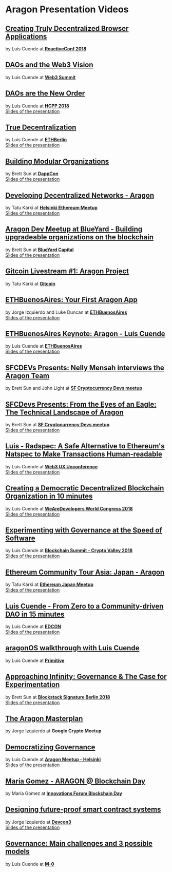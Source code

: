 # Aragon Presentation Videos

## [**Creating Truly Decentralized Browser Applications**](https://www.youtube.com/watch?v=YG3a5ihbkAQ)
by Luis Cuende at [**ReactiveConf 2018**](https://reactiveconf.com/)  

## [**DAOs and the Web3 Vision**](https://www.youtube.com/watch?v=YG3a5ihbkAQ)
by Luis Cuende at [**Web3 Summit**](https://web3summit.com)  

## [**DAOs are the New Order**](https://www.youtube.com/watch?v=wDZVAtFm_CI)
by Luis Cuende at [**HCPP 2018**](https://neworder.hcpp.cz/)  
[Slides of the presentation](../documentation/slides/DAOs-are-the-New-Order_Luis-Cuende.pdf)

## [**True Decentralization**](https://youtu.be/z9_DcXKC-Cs)
by Luis Cuende at [**ETHBerlin**](https://ethberlin.com/)  
[Slides of the presentation](../documentation/slides/True-decentralization_Luis-Cuende_Aragon.pdf)

## [**Building Modular Organizations**](https://www.youtube.com/watch?v=Zpu8tvCCpNQ)
by Brett Sun at [**DappCon**](https://www.dappcon.io/)  
[Slides of the presentation](../documentation/slides/Aragon_DappCon.pdf)

## [**Developing Decentralized Networks - Aragon**](https://youtu.be/7JxMj8Woylo?t=1h28m44s)
by Tatu Kärki at [**Helsinki Ethereum Meetup**](https://www.meetup.com/Helsinki-Ethereum-Meetup/)  
[Slides of the presentation](../documentation/slides/Tatu_Helsinki.pdf)

## [**Aragon Dev Meetup at BlueYard - Building upgradeable organizations on the blockchain**](https://www.youtube.com/watch?v=atEnUHLaPE0)
by Brett Sun at [**BlueYard Capital**](http://blueyard.com/)  
[Slides of the presentation](../documentation/slides/Aragon_Blueyard.pdf)

## [**Gitcoin Livestream #1: Aragon Project**](https://www.youtube.com/watch?v=lpTHw0qRfwM)
by Tatu Kärki at [**Gitcoin**](https://gitcoin.co/)

## [**ETHBuenosAires: Your First Aragon App**](https://www.youtube.com/watch?v=zboAzSq3Dz8)
by Jorge Izquierdo and Luke Duncan at [**ETHBuenosAires**](https://ethbuenosaires.com/)  
[Slides of the presentation](../documentation/slides/EthBAWorkshop.pdf)

## [**ETHBuenosAires Keynote: Aragon - Luis Cuende**](https://www.youtube.com/watch?v=nwq5d1zeGjk&t=86s)
by Luis Cuende at [**ETHBuenosAires**](https://ethbuenosaires.com/)  
[Slides of the presentation](../documentation/slides/ETHBA.pdf)

## [**SFCDEVs Presents: Nelly Mensah interviews the Aragon Team**](https://www.youtube.com/watch?v=ZAqmkrLH-JQ)
by Brett Sun and John Light at [**SF Cryptocurrency Devs meetup**](https://www.meetup.com/SF-Cryptocurrency-Devs/events/249946893/)

## [**SFCDevs Presents: From the Eyes of an Eagle: The Technical Landscape of Aragon**](https://www.youtube.com/watch?v=jFjWjkhLPZ8)
by Brett Sun at [**SF Cryptocurrency Devs meetup**](https://www.meetup.com/SF-Cryptocurrency-Devs/events/249946893/)  
[Slides of the presentation](../documentation/slides/Aragon_SF_technical.pdf)

## [**Luis - Radspec: A Safe Alternative to Ethereum's Natspec to Make Transactions Human-readable**](https://www.youtube.com/watch?v=O9DSrLZyLUs)
by Luis Cuende at [**Web3 UX Unconference**](https://www.youtube.com/channel/UC5rc5OmS0BlqMbUfFrXpxag)  
[Slides of the presentation](../documentation/slides/Web3_UX_unconf.pdf)

## [**Creating a Democratic Decentralized Blockchain Organization in 10 minutes**](https://www.youtube.com/watch?v=0G2jwV4XK54)
by Luis Cuende at [**WeAreDevelopers World Congress 2018**](https://www.wearedevelopers.com/)  
[Slides of the presentation](../documentation/slides/WeAreDevs.pdf)

## [**Experimenting with Governance at the Speed of Software**](https://youtu.be/zuPGYkDUx7E?t=3h52m18s)
by Luis Cuende at [**Blockchain Summit - Crypto Valley 2018**](https://blockchainsummit.ch/events/zug-2018)  
[Slides of the presentation](../documentation/slides/Blockchain_Summit.pdf)

## [**Ethereum Community Tour Asia: Japan - Aragon**](https://www.youtube.com/watch?v=DfHlspnVEkE)
by Tatu Kärki at [**Ethereum Japan Meetup**](https://www.meetup.com/Ethereum-Japan/)  
[Slides of the presentation](../documentation/slides/Aragon_Asia-Japan.pdf)

## [**Luis Cuende - From Zero to a Community-driven DAO in 15 minutes**](https://youtu.be/NJ9StJThxZY?t=2h46m24s)
by Luis Cuende at [**EDCON**](https://edcon.io/)  
[Slides of the presentation](../documentation/slides/luis_edcon2018.pdf)

## [**aragonOS walkthrough with Luis Cuende**](https://www.youtube.com/watch?v=lpTHw0qRfwM)
by Luis Cuende at [**Primitive**](https://primitive.io)

## [**Approaching Infinity: Governance & The Case for Experimentation**](https://www.youtube.com/watch?v=nn1HsC99wcM)
by Brett Sun at [**Blockstack Signature Berlin 2018**](https://blockstack.org/berlin2018)  
[Slides of the presentation](../documentation/slides/Blockstack_Berlin.pdf)

## [**The Aragon Masterplan**](../documentation/slides/the-aragon-masterplan.pdf)
by Jorge Izquierdo at **Google Crypto Meetup**

## [**Democratizing Governance**](https://www.youtube.com/watch?v=AULH7Qw7RCk)
by Luis Cuende at [**Aragon Meetup - Helsinki**](https://www.meetup.com/Aragon-Meetup/events/245079105/)  
[Slides of the presentation](../documentation/slides/Helsinki.pdf)

## [**María Gomez - ARAGON @ Blockchain Day**](https://www.youtube.com/watch?v=AULH7Qw7RCk)
by María Gomez at [**Innovations Forum Blockchain Day**](http://innovationsforum-hamburg.de/)  

## [**Designing future-proof smart contract systems**](https://www.youtube.com/watch?v=sJ7VECqHFAg)
by Jorge Izquierdo at [**Devcon3**](https://ethereumfoundation.org/devcon3/)  
[Slides of the presentation](../documentation/slides/devcon3.pdf)

## [**Governance: Main challenges and 3 possible models**](../documentation/slides/M0.pdf)
by Luis Cuende at [**M-0**](https://m-0.melonport.com/)
